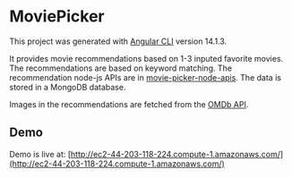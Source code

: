 # MoviePicker

This project was generated with [Angular CLI](https://github.com/angular/angular-cli) version 14.1.3.

It provides movie recommendations based on 1-3 inputed favorite movies. The recommendations are based on keyword matching. The recommendation node-js APIs are in [movie-picker-node-apis](https://github.com/seanmisra/movie-picker-node-apis). The data is stored in a MongoDB database.

Images in the recommendations are fetched from the [OMDb API](https://www.omdbapi.com/).

## Demo
Demo is live at: [http://ec2-44-203-118-224.compute-1.amazonaws.com/](http://ec2-44-203-118-224.compute-1.amazonaws.com/)